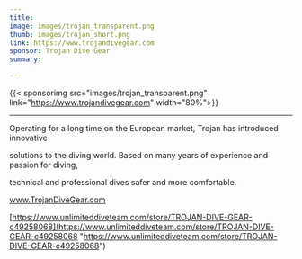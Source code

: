 ```yaml
---
title: 
image: images/trojan_transparent.png
thumb: images/trojan_short.png
link: https://www.trojandivegear.com
sponsor: Trojan Dive Gear
summary: 

---
```

{{< sponsorimg src="images/trojan_transparent.png" link="https://www.trojandivegear.com" width="80%">}}

---

Operating for a long time on the European market, Trojan has introduced innovative

solutions to the diving world. Based on many years of experience and passion for diving,


technical and professional dives safer and more comfortable.


www.TrojanDiveGear.com

[https://www.unlimiteddiveteam.com/store/TROJAN-DIVE-GEAR-c49258068](https://www.unlimiteddiveteam.com/store/TROJAN-DIVE-GEAR-c49258068 "https://www.unlimiteddiveteam.com/store/TROJAN-DIVE-GEAR-c49258068")